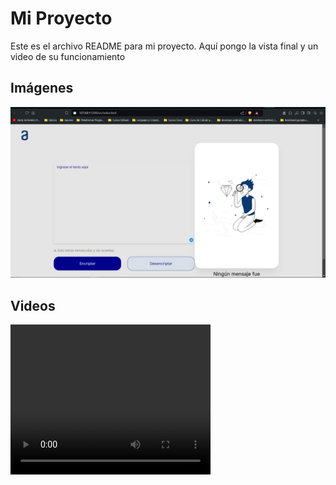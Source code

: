 # Mi Proyecto

Este es el archivo README para mi proyecto. Aquí pongo la vista final y un video de su funcionamiento

## Imágenes

![Imagen de ejemplo](./img/Ejemplo.png)

## Videos

<video width="320" height="240" controls>
  <source src="./videos/Challenge - Encriptador de texto.mp4" type="video/mp4">
  Tu navegador no soporta el formato de video.
</video>
